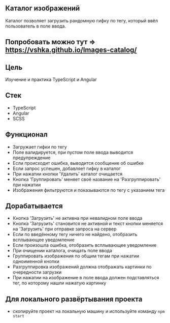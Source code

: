 ## Каталог изображений
Каталог позволяет загрузить рандомную гифку по тегу, который ввёл пользователь в поле ввода.

## Попробовать можно тут => https://vshka.github.io/Images-catalog/

## Цель
Изучение и практика TypeScript и Angular

## Стек
- TypeScript
- Angular
- SCSS

## Функционал 
- Загружает гифки по тегу
- Поле валидируется, при пустом поле ввода выводится предупреждение
- Если происходит ошибка, выводится сообщение об ошибке
- Если запрос успешен, добавляет гифку в каталог
- При нажатии кнопки 'Удалить' каталог очищается
- Кнопка 'Группировать' меняет своё название на 'Разгруппировать' при нажатии
- Изображения фильтруются и показываются по тегу с указанием тега

## Дорабатывается
- Кнопка 'Загрузить' не активна при невалидном поле ввода
- Кнопка 'Загрузить' становится не активной и текст кнопки меняется на 'Загрузить' при отправке запроса на сервер
- Если по введённому тегу ничего не найдено, отобразить всплывающее уведомление
- Если произошла ошибка, отобразить всплывающее уведомление
- При очищении каталога, очищать поле ввода
- Группировать изображения по общим тегам при нажатии одноименной кнопки
- Разгруппировка изображений должна отображать картинки по очередности загрузки
- При нажатии на изображение в поле ввода должен подставляться тег, по которому нашли нажатую картинку

## Для локального развёртывания проекта
- скопируйте проект на локальную машину и используйте команду `npm start`
